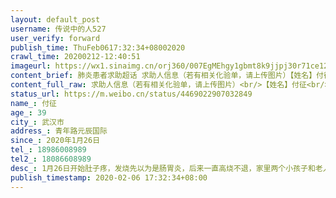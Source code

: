 ```yaml
---
layout: default_post
username: 传说中的人527
user_verify: forward
publish_time: ThuFeb0617:32:34+08002020
crawl_time: 20200212-12:40:51
imageurl: https://wx1.sinaimg.cn/orj360/007EgMEhgy1gbmt8k9jjpj30r71ce12g.jpg,https://wx2.sinaimg.cn/orj360/007EgMEhgy1gbmt8js08zj30u01hcalo.jpg,https://wx4.sinaimg.cn/orj360/007EgMEhgy1gbmt8l22h1j30u01hc7ny.jpg,https://wx1.sinaimg.cn/orj360/007EgMEhgy1gbmt8lka0fj30u01hch28.jpg
content_brief: 肺炎患者求助超话 求助人信息（若有相关化验单，请上传图片）【姓名】付征【年龄】39【所在城市】武汉市【所在小区、社区】青年路元辰国际【患病时间】2020年1月26日【联系方式】18986008989【其他紧急联系人】18086608989【病情描述】 1月26日开始肚子疼，发烧先以为是肠胃炎，后来一直高 ...全文
content_full_raw: 求助人信息（若有相关化验单，请上传图片）<br/>【姓名】付征<br/>【年龄】39<br/>【所在城市】武汉市<br/>【所在小区、社区】青年路元辰国际<br/>【患病时间】2020年1月26日<br/>【联系方式】18986008989<br/>【其他紧急联系人】18086608989<br/>【病情描述】1月26日开始肚子疼，发烧先以为是肠胃炎，后来一直高烧不退，家里两个小孩子和老人在家被隔离了。我爱人也染上的，她比我轻一些，只烧了两天就退烧了，我现在每天高烧，吃不下睡不着，每天靠退烧药维持。但是退也就两三个小时又开始烧，现在人完全扛不住了，在床上都不能动，社区安排的隔离点热水也没人，也没人管理，爱人天天以泪洗面，我是家里的顶梁柱，真不敢想象万一有什么事情以后怎么生活，请大家帮忙多多转发。我只想要一张床位来治疗！
status_url: https://m.weibo.cn/status/4469022907032849
name_: 付征
age_: 39
city_: 武汉市
address_: 青年路元辰国际
since_: 2020年1月26日
tel_: 18986008989
tel2_: 18086608989
desc_: 1月26日开始肚子疼，发烧先以为是肠胃炎，后来一直高烧不退，家里两个小孩子和老人在家被隔离了。我爱人也染上的，她比我轻一些，只烧了两天就退烧了，我现在每天高烧，吃不下睡不着，每天靠退烧药维持。但是退也就两三个小时又开始烧，现在人完全扛不住了，在床上都不能动，社区安排的隔离点热水也没人，也没人管理，爱人天天以泪洗面，我是家里的顶梁柱，真不敢想象万一有什么事情以后怎么生活，请大家帮忙多多转发。我只想要一张床位来治疗！
publish_timestamp: 2020-02-06 17:32:34+08:00
---
```

